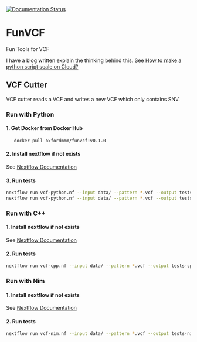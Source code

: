 <a href='https://funvcf.readthedocs.io/en/latest/?badge=latest'>
    <img src='https://readthedocs.org/projects/funvcf/badge/?version=latest' alt='Documentation Status' />
</a>

# FunVCF
Fun Tools for VCF

I have a blog written explain the thinking behind this. See [How to make a python script scale on Cloud?](https://yangfan2010.wordpress.com/2019/08/27/how-to-make-a-python-script-scale-on-cloud/)

## VCF Cutter
VCF cutter reads a VCF and writes a new VCF which only contains SNV.

### Run with Python
#### 1. Get Docker from Docker Hub 
```bash
   docker pull oxfordmmm/funvcf:v0.1.0
```
#### 2. Install nextflow if not exists
See [Nextflow Documentation](https://www.nextflow.io/docs/latest/getstarted.html)

#### 3. Run tests
```bash
nextflow run vcf-python.nf --input data/ --pattern *.vcf --output tests-python -profile docker
nextflow run vcf-python.nf --input data/ --pattern *.vcf --output tests-python -with-singularity funvcf-v0.1.0.img
```

### Run with C++
#### 1. Install nextflow if not exists
See [Nextflow Documentation](https://www.nextflow.io/docs/latest/getstarted.html)

#### 2. Run tests
```bash
nextflow run vcf-cpp.nf --input data/ --pattern *.vcf --output tests-cpp -profile standard
```

### Run with Nim
#### 1. Install nextflow if not exists
See [Nextflow Documentation](https://www.nextflow.io/docs/latest/getstarted.html)

#### 2. Run tests
```bash
nextflow run vcf-nim.nf --input data/ --pattern *.vcf --output tests-nim -profile standard
```
